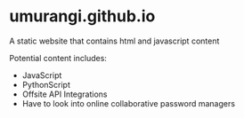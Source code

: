 # umurangi.github.io
A static website that contains html and javascript content

Potential content includes:
- JavaScript
- PythonScript
- Offsite API Integrations
- Have to look into online collaborative password managers
